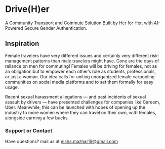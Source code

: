 # Drive(H)er

A Community Transport and Commute Solution Built by Her for Her, with AI-Powered Secure Gender Authentication.

## Inspiration

Female travelers have very different issues and certainly very different risk-management patterns than male travelers might have. Gone are the days of reliance on men for commuting! Females will be driving for females, not as an obligation but to empower each other’s role as students, professionals, or just a woman. Our idea calls for uniting unorganized female carpooling communities on social media platforms and to set them formally for easy usage.

Recent sexual harassment allegations — and past incidents of sexual assault by drivers — have presented challenges for companies like Careem, Uber. Meanwhile, this can be launched with hopes of opening up the industry to more women where they can travel on their own, with females, alongside earning a few bucks.




### Support or Contact

Have questions? mail us at eisha.mazhar19@gmail.com
